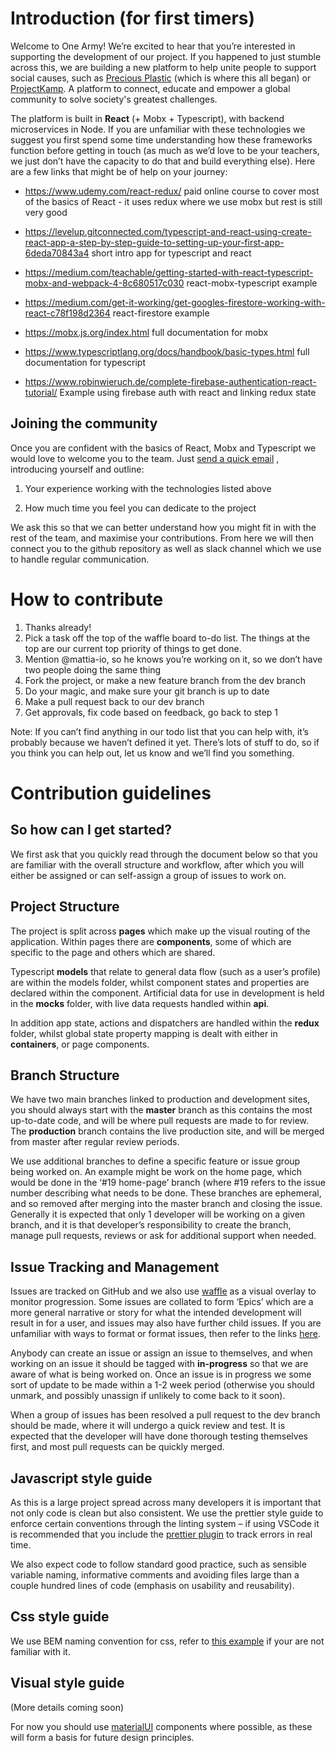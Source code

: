 # Introduction (for first timers)

Welcome to One Army! We’re excited to hear that you’re interested in supporting the development of our project. If you happened to just stumble across this, we are building a new platform to help unite people to support social causes, such as [Precious Plastic](https://preciousplastic.com) (which is where this all began) or [ProjectKamp](https://projectkamp.com/). A platform to connect, educate and empower a global community to solve society's greatest challenges. 

The platform is built in **React** (+ Mobx + Typescript), with backend microservices in Node. If you are unfamiliar with these technologies we suggest you first spend some time understanding how these frameworks function before getting in touch (as much as we’d love to be your teachers, we just don’t have the capacity to do that and build everything else). Here are a few links that might be of help on your journey:

- https://www.udemy.com/react-redux/
  paid online course to cover most of the basics of React - it uses redux where we use mobx but rest is still very good

* https://levelup.gitconnected.com/typescript-and-react-using-create-react-app-a-step-by-step-guide-to-setting-up-your-first-app-6deda70843a4
  short intro app for typescript and react

* https://medium.com/teachable/getting-started-with-react-typescript-mobx-and-webpack-4-8c680517c030
  react-mobx-typescript example

* https://medium.com/get-it-working/get-googles-firestore-working-with-react-c78f198d2364 react-firestore example

* https://mobx.js.org/index.html
  full documentation for mobx

* https://www.typescriptlang.org/docs/handbook/basic-types.html full documentation for typescript

* https://www.robinwieruch.de/complete-firebase-authentication-react-tutorial/
  Example using firebase auth with react and linking redux state

## Joining the community

Once you are confident with the basics of React, Mobx and Typescript we would love to welcome you to the team. Just [send a quick email](mailto:hello@preciousplastic.com?subject=Developers%20Call%20To%20Arms) , introducing yourself and outline:

1. Your experience working with the technologies listed above

2. How much time you feel you can dedicate to the project

We ask this so that we can better understand how you might fit in with the rest of the team, and maximise your contributions. From here we will then connect you to the github repository as well as slack channel which we use to handle regular communication.

# How to contribute
1. Thanks already!
2. Pick a task off the top of the waffle board to-do list. The things at the top are our current top priority of things to get done.
3. Mention @mattia-io, so he knows you’re working on it, so we don’t have two people doing the same thing
4. Fork the project, or make a new feature branch from the dev branch
5. Do your magic, and make sure your git branch is up to date
6. Make a pull request back to our dev branch
7. Get approvals, fix code based on feedback, go back to step 1

Note: If you can’t find anything in our todo list that you can help with, it’s probably because we haven’t defined it yet. There’s lots of stuff to do, so if you think you can help out, let us know and we’ll find you something.


# Contribution guidelines

## So how can I get started?

We first ask that you quickly read through the document below so that you are familiar with the overall structure and workflow, after which you will either be assigned or can self-assign a group of issues to work on.

## Project Structure

The project is split across **pages** which make up the visual routing of the application. Within pages there are **components**, some of which are specific to the page and others which are shared.

Typescript **models** that relate to general data flow (such as a user’s profile) are within the models folder, whilst component states and properties are declared within the component. Artificial data for use in development is held in the **mocks** folder, with live data requests handled within **api**.

In addition app state, actions and dispatchers are handled within the **redux** folder, whilst global state property mapping is dealt with either in **containers**, or page components.

## Branch Structure

We have two main branches linked to production and development sites, you should always start with the **master** branch as this contains the most up-to-date code, and will be where pull requests are made to for review. The **production** branch contains the live production site, and will be merged from master after regular review periods.

We use additional branches to define a specific feature or issue group being worked on. An example might be work on the home page, which would be done in the ‘#19 home-page’ branch (where #19 refers to the issue number describing what needs to be done. These branches are ephemeral, and so removed after merging into the master branch and closing the issue. Generally it is expected that only 1 developer will be working on a given branch, and it is that developer’s responsibility to create the branch, manage pull requests, reviews or ask for additional support when needed.

## Issue Tracking and Management

Issues are tracked on GitHub and we also use [waffle](https://waffle.io) as a visual overlay to monitor progression. Some issues are collated to form ‘Epics’ which are a more general narrative or story for what the intended development will result in for a user, and issues may also have further child issues. If you are unfamiliar with ways to format or format issues, then refer to the links [here](https://github.com/OneArmyWorld/onearmy/issues/2).

Anybody can create an issue or assign an issue to themselves, and when working on an issue it should be tagged with **in-progress** so that we are aware of what is being worked on. Once an issue is in progress we some sort of update to be made within a 1-2 week period (otherwise you should unmark, and possibly unassign if unlikely to come back to it soon).

When a group of issues has been resolved a pull request to the dev branch should be made, where it will undergo a quick review and test. It is expected that the developer will have done thorough testing themselves first, and most pull requests can be quickly merged.

## Javascript style guide

As this is a large project spread across many developers it is important that not only code is clean but also consistent. We use the prettier style guide to enforce certain conventions through the linting system – if using VSCode it is recommended that you include the [prettier plugin](https://marketplace.visualstudio.com/items?itemName=esbenp.prettier-vscode) to track errors in real time.

We also expect code to follow standard good practice, such as sensible variable naming, informative comments and avoiding files large than a couple hundred lines of code (emphasis on usability and reusability).

## Css style guide

We use BEM naming convention for css, refer to [this example](https://medium.freecodecamp.org/css-naming-conventions-that-will-save-you-hours-of-debugging-35cea737d849) if your are not familiar with it.

## Visual style guide

(More details coming soon)

For now you should use [materialUI](https://material-ui.com/) components where possible, as these will form a basis for future design principles.
